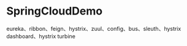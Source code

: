 # SpringCloudDemo
eureka、ribbon、feign、hystrix、zuul、config、bus、sleuth、hystrix dashboard、hystrix turbine
